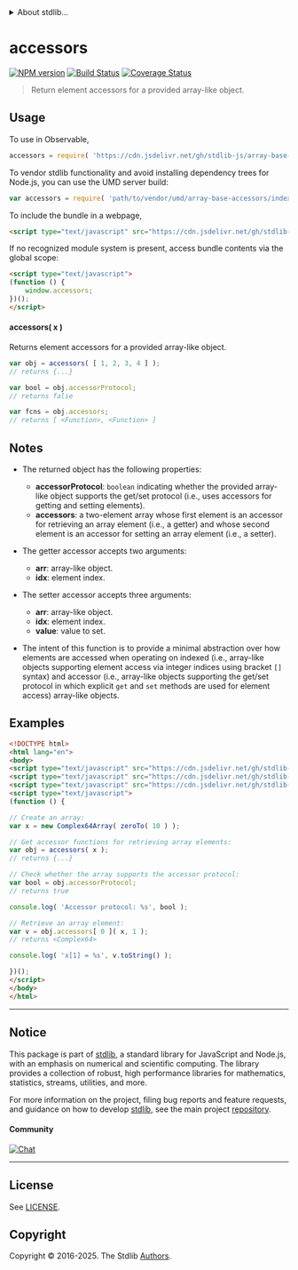 <!--

@license Apache-2.0

Copyright (c) 2022 The Stdlib Authors.

Licensed under the Apache License, Version 2.0 (the "License");
you may not use this file except in compliance with the License.
You may obtain a copy of the License at

   http://www.apache.org/licenses/LICENSE-2.0

Unless required by applicable law or agreed to in writing, software
distributed under the License is distributed on an "AS IS" BASIS,
WITHOUT WARRANTIES OR CONDITIONS OF ANY KIND, either express or implied.
See the License for the specific language governing permissions and
limitations under the License.

-->


<details>
  <summary>
    About stdlib...
  </summary>
  <p>We believe in a future in which the web is a preferred environment for numerical computation. To help realize this future, we've built stdlib. stdlib is a standard library, with an emphasis on numerical and scientific computation, written in JavaScript (and C) for execution in browsers and in Node.js.</p>
  <p>The library is fully decomposable, being architected in such a way that you can swap out and mix and match APIs and functionality to cater to your exact preferences and use cases.</p>
  <p>When you use stdlib, you can be absolutely certain that you are using the most thorough, rigorous, well-written, studied, documented, tested, measured, and high-quality code out there.</p>
  <p>To join us in bringing numerical computing to the web, get started by checking us out on <a href="https://github.com/stdlib-js/stdlib">GitHub</a>, and please consider <a href="https://opencollective.com/stdlib">financially supporting stdlib</a>. We greatly appreciate your continued support!</p>
</details>

# accessors

[![NPM version][npm-image]][npm-url] [![Build Status][test-image]][test-url] [![Coverage Status][coverage-image]][coverage-url] <!-- [![dependencies][dependencies-image]][dependencies-url] -->

> Return element accessors for a provided array-like object.

<!-- Section to include introductory text. Make sure to keep an empty line after the intro `section` element and another before the `/section` close. -->

<section class="intro">

</section>

<!-- /.intro -->

<!-- Package usage documentation. -->



<section class="usage">

## Usage

To use in Observable,

```javascript
accessors = require( 'https://cdn.jsdelivr.net/gh/stdlib-js/array-base-accessors@umd/browser.js' )
```

To vendor stdlib functionality and avoid installing dependency trees for Node.js, you can use the UMD server build:

```javascript
var accessors = require( 'path/to/vendor/umd/array-base-accessors/index.js' )
```

To include the bundle in a webpage,

```html
<script type="text/javascript" src="https://cdn.jsdelivr.net/gh/stdlib-js/array-base-accessors@umd/browser.js"></script>
```

If no recognized module system is present, access bundle contents via the global scope:

```html
<script type="text/javascript">
(function () {
    window.accessors;
})();
</script>
```

#### accessors( x )

Returns element accessors for a provided array-like object.

```javascript
var obj = accessors( [ 1, 2, 3, 4 ] );
// returns {...}

var bool = obj.accessorProtocol;
// returns false

var fcns = obj.accessors;
// returns [ <Function>, <Function> ]
```

</section>

<!-- /.usage -->

<!-- Package usage notes. Make sure to keep an empty line after the `section` element and another before the `/section` close. -->

<section class="notes">

## Notes

-   The returned object has the following properties:

    -   **accessorProtocol**: `boolean` indicating whether the provided array-like object supports the get/set protocol (i.e., uses accessors for getting and setting elements).
    -   **accessors**: a two-element array whose first element is an accessor for retrieving an array element (i.e., a getter) and whose second element is an accessor for setting an array element (i.e., a setter).

-   The getter accessor accepts two arguments:

    -   **arr**: array-like object.
    -   **idx**: element index.

-   The setter accessor accepts three arguments:

    -   **arr**: array-like object.
    -   **idx**: element index.
    -   **value**: value to set.

-   The intent of this function is to provide a minimal abstraction over how elements are accessed when operating on indexed (i.e., array-like objects supporting element access via integer indices using bracket `[]` syntax) and accessor (i.e., array-like objects supporting the get/set protocol in which explicit `get` and `set` methods are used for element access) array-like objects.

</section>

<!-- /.notes -->

<!-- Package usage examples. -->

<section class="examples">

## Examples

<!-- eslint no-undef: "error" -->

```html
<!DOCTYPE html>
<html lang="en">
<body>
<script type="text/javascript" src="https://cdn.jsdelivr.net/gh/stdlib-js/array-complex64@umd/browser.js"></script>
<script type="text/javascript" src="https://cdn.jsdelivr.net/gh/stdlib-js/array-base-zero-to@umd/browser.js"></script>
<script type="text/javascript" src="https://cdn.jsdelivr.net/gh/stdlib-js/array-base-accessors@umd/browser.js"></script>
<script type="text/javascript">
(function () {

// Create an array:
var x = new Complex64Array( zeroTo( 10 ) );

// Get accessor functions for retrieving array elements:
var obj = accessors( x );
// returns {...}

// Check whether the array supports the accessor protocol:
var bool = obj.accessorProtocol;
// returns true

console.log( 'Accessor protocol: %s', bool );

// Retrieve an array element:
var v = obj.accessors[ 0 ]( x, 1 );
// returns <Complex64>

console.log( 'x[1] = %s', v.toString() );

})();
</script>
</body>
</html>
```

</section>

<!-- /.examples -->

<!-- Section to include cited references. If references are included, add a horizontal rule *before* the section. Make sure to keep an empty line after the `section` element and another before the `/section` close. -->

<section class="references">

</section>

<!-- /.references -->

<!-- Section for related `stdlib` packages. Do not manually edit this section, as it is automatically populated. -->

<section class="related">

</section>

<!-- /.related -->

<!-- Section for all links. Make sure to keep an empty line after the `section` element and another before the `/section` close. -->


<section class="main-repo" >

* * *

## Notice

This package is part of [stdlib][stdlib], a standard library for JavaScript and Node.js, with an emphasis on numerical and scientific computing. The library provides a collection of robust, high performance libraries for mathematics, statistics, streams, utilities, and more.

For more information on the project, filing bug reports and feature requests, and guidance on how to develop [stdlib][stdlib], see the main project [repository][stdlib].

#### Community

[![Chat][chat-image]][chat-url]

---

## License

See [LICENSE][stdlib-license].


## Copyright

Copyright &copy; 2016-2025. The Stdlib [Authors][stdlib-authors].

</section>

<!-- /.stdlib -->

<!-- Section for all links. Make sure to keep an empty line after the `section` element and another before the `/section` close. -->

<section class="links">

[npm-image]: http://img.shields.io/npm/v/@stdlib/array-base-accessors.svg
[npm-url]: https://npmjs.org/package/@stdlib/array-base-accessors

[test-image]: https://github.com/stdlib-js/array-base-accessors/actions/workflows/test.yml/badge.svg?branch=main
[test-url]: https://github.com/stdlib-js/array-base-accessors/actions/workflows/test.yml?query=branch:main

[coverage-image]: https://img.shields.io/codecov/c/github/stdlib-js/array-base-accessors/main.svg
[coverage-url]: https://codecov.io/github/stdlib-js/array-base-accessors?branch=main

<!--

[dependencies-image]: https://img.shields.io/david/stdlib-js/array-base-accessors.svg
[dependencies-url]: https://david-dm.org/stdlib-js/array-base-accessors/main

-->

[chat-image]: https://img.shields.io/gitter/room/stdlib-js/stdlib.svg
[chat-url]: https://app.gitter.im/#/room/#stdlib-js_stdlib:gitter.im

[stdlib]: https://github.com/stdlib-js/stdlib

[stdlib-authors]: https://github.com/stdlib-js/stdlib/graphs/contributors

[umd]: https://github.com/umdjs/umd
[es-module]: https://developer.mozilla.org/en-US/docs/Web/JavaScript/Guide/Modules

[deno-url]: https://github.com/stdlib-js/array-base-accessors/tree/deno
[deno-readme]: https://github.com/stdlib-js/array-base-accessors/blob/deno/README.md
[umd-url]: https://github.com/stdlib-js/array-base-accessors/tree/umd
[umd-readme]: https://github.com/stdlib-js/array-base-accessors/blob/umd/README.md
[esm-url]: https://github.com/stdlib-js/array-base-accessors/tree/esm
[esm-readme]: https://github.com/stdlib-js/array-base-accessors/blob/esm/README.md
[branches-url]: https://github.com/stdlib-js/array-base-accessors/blob/main/branches.md

[stdlib-license]: https://raw.githubusercontent.com/stdlib-js/array-base-accessors/main/LICENSE

</section>

<!-- /.links -->
